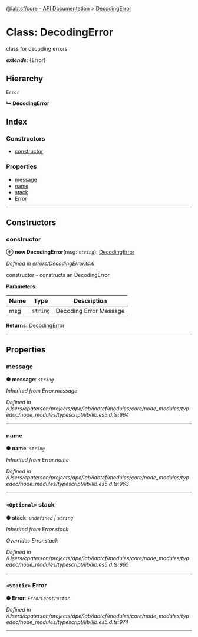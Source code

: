 [@iabtcf/core - API Documentation](../README.md) > [DecodingError](../classes/decodingerror.md)

# Class: DecodingError

class for decoding errors

*__extends__*: {Error}

## Hierarchy

 `Error`

**↳ DecodingError**

## Index

### Constructors

* [constructor](decodingerror.md#constructor)

### Properties

* [message](decodingerror.md#message)
* [name](decodingerror.md#name)
* [stack](decodingerror.md#stack)
* [Error](decodingerror.md#error)

---

## Constructors

<a id="constructor"></a>

###  constructor

⊕ **new DecodingError**(msg: *`string`*): [DecodingError](decodingerror.md)

*Defined in [errors/DecodingError.ts:6](https://github.com/chrispaterson/iabtcf-es/blob/c30aecb/modules/core/src/errors/DecodingError.ts#L6)*

constructor - constructs an DecodingError

**Parameters:**

| Name | Type | Description |
| ------ | ------ | ------ |
| msg | `string` |  Decoding Error Message |

**Returns:** [DecodingError](decodingerror.md)

___

## Properties

<a id="message"></a>

###  message

**● message**: *`string`*

*Inherited from Error.message*

*Defined in /Users/cpaterson/projects/dpe/iab/iabtcf/modules/core/node_modules/typedoc/node_modules/typescript/lib/lib.es5.d.ts:964*

___
<a id="name"></a>

###  name

**● name**: *`string`*

*Inherited from Error.name*

*Defined in /Users/cpaterson/projects/dpe/iab/iabtcf/modules/core/node_modules/typedoc/node_modules/typescript/lib/lib.es5.d.ts:963*

___
<a id="stack"></a>

### `<Optional>` stack

**● stack**: *`undefined` \| `string`*

*Inherited from Error.stack*

*Overrides Error.stack*

*Defined in /Users/cpaterson/projects/dpe/iab/iabtcf/modules/core/node_modules/typedoc/node_modules/typescript/lib/lib.es5.d.ts:965*

___
<a id="error"></a>

### `<Static>` Error

**● Error**: *`ErrorConstructor`*

*Defined in /Users/cpaterson/projects/dpe/iab/iabtcf/modules/core/node_modules/typedoc/node_modules/typescript/lib/lib.es5.d.ts:974*

___

